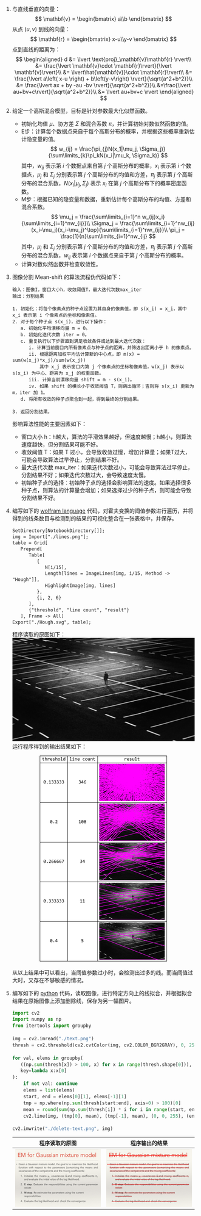 1. 与直线垂直的向量：
   $$
    \mathbf{v} = \begin{bmatrix}
    a\\b
   \end{bmatrix}
   $$
   从点 $(u, v)$ 到线的向量：
   $$
   \mathbf{r} = \begin{bmatrix}
    x-u\\y-v
   \end{bmatrix}
   $$
   点到直线的距离为：
   $$
   \begin{aligned}
    d &= \lvert \text{proj}_\mathbf{v}\mathbf{r} \rvert\\
    &= \frac{\lvert \mathbf{v}\cdot \mathbf{r}\rvert}{\lvert \mathbf{v}\rvert}\\
    &= \lvert\hat{\mathbf{v}}\cdot \mathbf{r}\rvert\\
    &= \frac{\lvert a\left( x-u \right) + b\left(y-v\right) \rvert}{\sqrt{a^2+b^2}}\\
    &= \frac{\lvert ax + by -au -bv \rvert}{\sqrt{a^2+b^2}}\\
    &=\frac{\lvert au+bv+c\rvert}{\sqrt{a^2+b^2}}\\
    &= \lvert au+bv+c \rvert
   \end{aligned}
   $$
2. 给定一个高斯混合模型，目标是针对参数最大化似然函数。
   - 初始化均值 $\mu$、协方差 $\Sigma$ 和混合系数 $\pi$，并计算初始对数似然函数的值。
   - E步：计算每个数据点来自于每个高斯分布的概率，并根据这些概率重新估计隐变量的值。
      $$
      w_{ij} = \frac{\pi_{j}N(x_1|\mu_j, \Sigma_j)}{\sum\limits_{k}\pi_kN(x_i|\mu_k, \Sigma_k)}
      $$
      其中，$w_{ij}$ 表示第 $i$ 个数据点来自第 $j$ 个高斯分布的概率，$x_i$ 表示第 $i$ 个数据点，$\mu_j$ 和 $\Sigma_j$ 分别表示第 $j$ 个高斯分布的均值和方差，$\pi_j$ 表示第 $j$ 个高斯分布的混合系数，$N(x_i| \mu_j, \Sigma_j)$ 表示 $x_i$ 在第 $j$ 个高斯分布下的概率密度函数。
   - M步：根据已知的隐变量和数据，重新估计每个高斯分布的均值、方差和混合系数。
      $$
      \mu_j = \frac{\sum\limits_{i=1}^n w_{ij}x_i}{\sum\limits_{i=1}^nw_{ij}}\\
      \Sigma_j = \frac{\sum\limits_{i=1}^nw_{ij}(x_i-\mu_j)(x_i-\mu_j)^\top}{\sum\limits_{i=1}^nw_{ij}}\\
      \pi_j = \frac{1}{n}\sum\limits_{i=1}^nw_{ij}
      $$
      其中，$\mu_j$ 和 $\Sigma_j$ 分别表示第 $j$ 个高斯分布的均值和方差，$\pi_j$ 表示第 $j$ 个高斯分布的混合系数，$w_{ij}$ 表示第 $i$ 个数据点来自于第 $j$ 个高斯分布的概率。
   - 计算对数似然函数并检查收敛性。
3. 图像分割 Mean-shift 的算法流程伪代码如下：
   ```text
   输入：图像I，窗口大小h，收敛阈值T，最大迭代次数max_iter
   输出：分割结果
   
   1. 初始化：将每个像素点的种子点设置为其自身的像素值，即 s(x_i) = x_i，其中 x_i 表示第 i 个像素点的坐标和像素值。
   2. 对于每个种子点 s(x_i)，进行以下操作：
      a. 初始化平均漂移向量 m = 0。
      b. 初始化迭代次数 iter = 0。
      c. 重复执行以下步骤直到满足收敛条件或达到最大迭代次数：
         i. 计算当前窗口内所有像素点与种子点的距离，并筛选出距离小于 h 的像素点。
         ii. 根据距离加权平均法计算新的中心点，即 m(x) = sum(w(x_j)*x_j)/sum(w(x_j))
             其中 x_j 表示窗口内第 j 个像素点的坐标和像素值，w(x_j) 表示以 s(x_i) 为中心、距离为 x_j 的权重函数。
         iii. 计算当前漂移向量 shift = m - s(x_i)。
         iv. 如果 shift 的模长小于收敛阈值 T，则跳出循环；否则将 s(x_i) 更新为 m，iter 加 1。
      d. 将所有收敛的种子点聚合到一起，得到最终的分割结果。
   
   3. 返回分割结果。
   ```
   影响算法性能的主要因素如下：
   - 窗口大小 h：h越大，算法的平滑效果越好，但速度越慢；h越小，则算法速度越快，但分割结果可能不好。
   - 收敛阈值 T：如果 T 过小，会导致收敛过慢，增加计算量；如果T过大，可能会导致算法过早停止，分割结果不好。
   - 最大迭代次数 max_iter：如果迭代次数过小，可能会导致算法过早停止，分割结果不好；如果迭代次数过大，会导致速度太慢。
   - 初始种子点的选择：初始种子点的选择会影响算法的速度。如果选择很多种子点，则算法的计算量会增加；如果选择过少的种子点，则可能会导致分割结果不好。

4. 编写如下的 [wolfram language](https://www.wolfram.com/language/) 代码，对霍夫变换的阈值参数进行遍历，并将得到的线条数目与检测到的结果的可视化整合在一张表格中，并保存。
   ```wolfram
   SetDirectory[NotebookDirectory[]];
   img = Import["./lines.png"];
   table = Grid[
      Prepend[
         Table[
            {
               N[i/15],
               Length[lines = ImageLines[img, i/15, Method -> "Hough"]],
               HighlightImage[img, lines]
            },
            {i, 2, 6}
         ],
         {"threshold", "line count", "result"}
      ], Frame -> All]
   Export["./Hough.svg", table];
   ```
   程序读取的原图如下：
   ![](./lines.png)
   运行程序得到的输出结果如下：
   <center><img src="./Hough.svg" style="width:70%"/></center>

   从以上结果中可以看出，当阈值参数过小时，会检测出过多的线。而当阈值过大时，又存在不够敏感的情况。

5. 编写如下的 [python](https://www.python.org/) 代码，读取图像，进行特定方向上的线拟合，并根据拟合结果在原始图像上添加删除线，保存为另一幅图片。
   ```py
   import cv2
   import numpy as np
   from itertools import groupby
   
   img = cv2.imread("./text.png")
   thresh = cv2.threshold(cv2.cvtColor(img, cv2.COLOR_BGR2GRAY), 0, 255, cv2.THRESH_BINARY_INV + cv2.THRESH_OTSU)[1]
   
   for val, elems in groupby(
      ((np.sum(thresh[x]) > 100, x) for x in range(thresh.shape[0])),
      key=lambda x:x[0]
   ):
       if not val: continue
       elems = list(elems)
       start, end = elems[0][1], elems[-1][1]
       tmp = np.where(np.sum(thresh[start:end], axis=0) > 100)[0]
       mean = round(sum(np.sum(thresh[i]) * i for i in range(start, end)) / np.sum(thresh[start:end]))
       cv2.line(img, (tmp[0], mean), (tmp[-1], mean), (0, 0, 255), (end - start) // 10 + 1)
   
   cv2.imwrite("./delete-text.png", img)
   ```
   |程序读取的原图|程序输出的结果|
   |:-:|:-:|
   |![](./text.png)|![](./delete-text.png)|